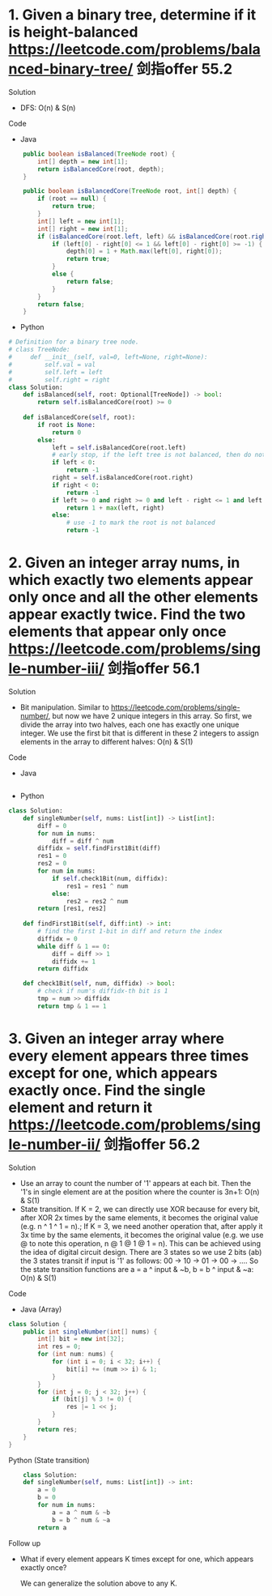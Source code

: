 # 1. Given a binary tree, determine if it is height-balanced https://leetcode.com/problems/balanced-binary-tree/ 剑指offer 55.2

Solution

- DFS: O(n) & S(n)

Code

- Java

```java
    public boolean isBalanced(TreeNode root) {
        int[] depth = new int[1];
        return isBalancedCore(root, depth);
    }

    public boolean isBalancedCore(TreeNode root, int[] depth) {
        if (root == null) {
            return true;
        }
        int[] left = new int[1];
        int[] right = new int[1];
        if (isBalancedCore(root.left, left) && isBalancedCore(root.right, right)) {
            if (left[0] - right[0] <= 1 && left[0] - right[0] >= -1) {
                depth[0] = 1 + Math.max(left[0], right[0]);
                return true;
            }
            else {
                return false;
            }
        }
        return false;
    }
```

- Python 

```python
# Definition for a binary tree node.
# class TreeNode:
#     def __init__(self, val=0, left=None, right=None):
#         self.val = val
#         self.left = left
#         self.right = right
class Solution:
    def isBalanced(self, root: Optional[TreeNode]) -> bool:
        return self.isBalancedCore(root) >= 0
        
    def isBalancedCore(self, root):
        if root is None:
            return 0
        else:
            left = self.isBalancedCore(root.left)
            # early stop, if the left tree is not balanced, then do not need to traverse the right tree
            if left < 0:
                return -1
            right = self.isBalancedCore(root.right)
            if right < 0:
                return -1
            if left >= 0 and right >= 0 and left - right <= 1 and left - right >= -1:
                return 1 + max(left, right)
            else:
                # use -1 to mark the root is not balanced
                return -1
```

# 2. Given an integer array nums, in which exactly two elements appear only once and all the other elements appear exactly twice. Find the two elements that appear only once https://leetcode.com/problems/single-number-iii/ 剑指offer 56.1

Solution

- Bit manipulation. Similar to https://leetcode.com/problems/single-number/, but now we have 2 unique integers in this array. So first, we divide the array into two halves, each one has exactly one unique integer. We use the first bit that is different in these 2 integers to assign elements in the array to different halves: O(n) & S(1)

Code

- Java

```java

```

- Python

```python
class Solution:
    def singleNumber(self, nums: List[int]) -> List[int]:
        diff = 0
        for num in nums:
            diff = diff ^ num
        diffidx = self.findFirst1Bit(diff)
        res1 = 0
        res2 = 0
        for num in nums:
            if self.check1Bit(num, diffidx):
                res1 = res1 ^ num
            else:
                res2 = res2 ^ num
        return [res1, res2]
            
    def findFirst1Bit(self, diff:int) -> int:
        # find the first 1-bit in diff and return the index
        diffidx = 0
        while diff & 1 == 0:
            diff = diff >> 1
            diffidx += 1
        return diffidx

    def check1Bit(self, num, diffidx) -> bool:
        # check if num's diffidx-th bit is 1
        tmp = num >> diffidx
        return tmp & 1 == 1
```

# 3. Given an integer array where every element appears three times except for one, which appears exactly once. Find the single element and return it https://leetcode.com/problems/single-number-ii/ 剑指offer 56.2

Solution

- Use an array to count the number of '1' appears at each bit. Then the '1's in single element are at the position where the counter is 3n+1: O(n) & S(1)
- State transition. If K = 2, we can directly use XOR because for every bit, after XOR 2x times by the same elements, it becomes the original value (e.g. n ^ 1 ^ 1 = n).; If K = 3, we need another operation that, after apply it 3x time by the same elements, it becomes the original value (e.g. we use @ to note this operation, n @ 1 @ 1 @ 1 = n). This can be achieved using the idea of digital circuit design. There are 3 states so we use 2 bits (ab) the 3 states transit if input is '1' as follows: 00 -> 10 -> 01 -> 00 -> .... So the state transition functions are a = a ^ input & \~b, b = b ^ input & \~a: O(n) & S(1)

Code

- Java (Array)

```java
class Solution {
    public int singleNumber(int[] nums) {
        int[] bit = new int[32];
        int res = 0;
        for (int num: nums) {
            for (int i = 0; i < 32; i++) {
                bit[i] += (num >> i) & 1;
            }
        }
        for (int j = 0; j < 32; j++) {
            if (bit[j] % 3 != 0) {
                res |= 1 << j;
            }
        }
        return res;
    }
}
```

Python (State transition)

```python
    class Solution:
    def singleNumber(self, nums: List[int]) -> int:
        a = 0
        b = 0
        for num in nums:
            a = a ^ num & ~b
            b = b ^ num & ~a
        return a
```

Follow up

- What if every element appears K times except for one, which appears exactly once?
    
    We can generalize the solution above to any K.